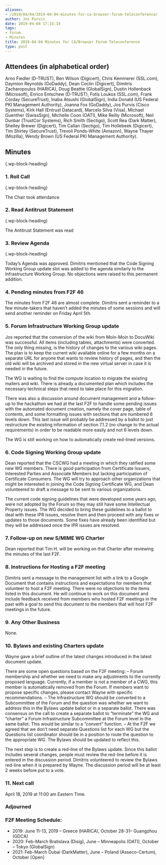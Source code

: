 ```yaml
---
aliases:
- /2019/04/04/2019-04-04-minutes-for-ca-browser-forum-teleconference/
author: Jos Purvis
date: 2019-04-04 17:15:14
tags:
- Forum
- Minutes
title: 2019-04-04 Minutes for CA/Browser Forum Teleconference
type: post
---
```


## Attendees (in alphabetical order)

Arno Fiedler (D-TRUST), Ben Wilson (Digicert), Chris Kemmerer (SSL.com), Daymion Reynolds (GoDaddy), Dean Coclin (Digicert), Dimitris Zacharopoulos (HARICA), Doug Beattie (GlobalSign), Dustin Hollenback (Microsoft), Enrico Entschew (D-TRUST), Fotis Loukos (SSL.com), Frank Corday (SecureTrust), Inaba Atsushi (GlobalSign), India Donald (US Federal PKI Management Authority), Joanna Fox (GoDaddy), Jos Purvis (Cisco Systems), Kirk Hall (Entrust Datacard), Marcelo Silva (Visa), Michael Guenther (SwissSign), Michelle Coon (OATI), Mike Reilly (Microsoft), Neil Dunbar (TrustCor Systems), Rich Smith (Sectigo), Scott Rea (Dark Matter), Shelley Brewer (Digicert), Tim Callan (Sectigo), Tim Hollebeek (Digicert), Tim Shirley (SecureTrust), Trevoli Ponds-White (Amazon), Wayne Thayer (Mozilla), Wendy Brown (US Federal PKI Management Authority).

## Minutes

{.wp-block-heading}

### 1. Roll Call

{.wp-block-heading}

The Chair took attendance

### 2. Read Antitrust Statement

{.wp-block-heading}

The Antitrust Statement was read

### 3. Review Agenda

{.wp-block-heading}

Today’s Agenda was approved. Dimitris mentioned that the Code Signing Working Group update slot was added to the agenda similarly to the Infrastructure Working Group. No objections were raised to this permanent addition.

### 4. Pending minutes from F2F 46

The minutes from F2F 46 are almost complete. Dimitris sent a reminder to a few minute-takers that haven’t added the minutes of some sessions and will send another reminder on Friday April 5th.

### 5. Forum Infrastructure Working Group update

Jos reported that the conversion of the wiki from Moin-Moin to DocuWiki was successful. All items (including tables, attachments) were converted. The only thing missing, is the history of changes to the various wiki pages. The plan is to keep the current wiki available online for a few months on a separate URL for anyone that wants to review history of pages, and then the old wiki will be archived and stored in the new virtual server in case it is needed in the future.

The WG is waiting to find the compute location to migrate the existing mailers and wiki. There is already a documented plan which includes the necessary technical steps that need to take place for this migration.

There was also a discussion around document management and a follow-up to the hackathon we had at the last F2F to handle some pending issues with the automated document creation, namely the cover page, table of contents, and some formatting issues with sections that are numbered 6 levels down. This last issue will probably be addressed by a ballot to just restructure the existing information of section 7.1.2 (no change to the actual requirements) in order to be readable more easily and not 6 levels down.

The WG is still working on how to automatically create red-lined versions.

### 6. Code Signing Working Group update

Dean reported that the CSCWG had a meeting in which they ratified some new WG members. There is good participation from Certificate Issuers, Interested Parties and Associate Members but lacking participation of Certificate Consumers. The WG will try to approach other organizations that might be interested in joining the Code Signing Certificate WG, and Dean volunteered to draft a message to be sent to various organizations.

The current code signing guidelines that were developed some years ago, were not adopted by the Forum so they may still have some Intellectual Property issues. The WG decided to bring these guidelines to a ballot to deal with these IPR issues, resolve them and then proceed with any fixes or updates to those documents. Some fixes have already been identified but they will be addressed once the IPR issues are resolved.

### 7. Follow-up on new S/MIME WG Charter

Dean reported that Tim H. will be working on that Charter after reviewing the minutes of the last F2F.

### 8. Instructions for Hosting a F2F meeting

Dimitris sent a message to the management list with a link to a Google Document that contains instructions and expectations for members that volunteer to host a F2F meeting. There were no objections to the items listed in this document. He will continue to work on this document and include feedback received from members who hosted F2F meetings in the past with a goal to send this document to the members that will host F2F meetings in the future.

### 9. Any Other Business

None.

### 10. Bylaws and existing Charters update

Wayne gave a brief outline of the latest changes introduced in the latest document update.

There are some open questions based on the F2F meeting:
– Forum membership and whether we need to make any adjustments to the currently proposed language. Currently, if a member is not a member of a CWG, this member is automatically removed from the Forum. If members want to propose specific changes, please contact Wayne with specific recommendations.
– The Infrastructure WG should be converted to a Subcommittee of the Forum and the question was whether we want to address this in the Bylaws update ballot or in a separate ballot. There was consensus on the call to create a separate ballot to “terminate” the WG and “charter” a Forum Infrastructure Subcommittee at the Forum level in the same ballot. This would be similar to a “convert” function.
– At the F2F we agreed that we don’t need separate Questions list for each WG but the Questions list coordinator should be in a position to route the question to the appropriate WG. The Bylaws should be updated to reflect this.

The next step is to create a red-line of the Bylaws update. Since this ballot includes several changes, people must review the red-line before it is entered in the discussion period. Dimitris volunteered to review the Bylaws red-line when it is prepared by Wayne. The discussion period will be at least 2 weeks before put to a vote.

### 11. Next call

April 18, 2019 at 11:00 am Eastern Time.

### Adjourned

### F2F Meeting Schedule:

- 2019: June 11-13, 2019 – Greece (HARICA), October 28-31– Guangzhou (GDCA)
- 2020: Feb-March Bratislava (Disig), June – Minneapolis (OATI), October – Tokyo (GlobalSign)
- 2021: Feb-March Dubai (DarkMatter), June – Poland (Asseco-Certum), October \[Open\]